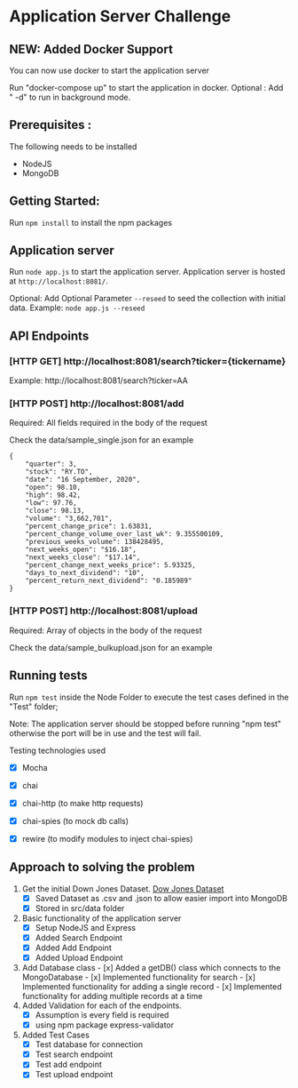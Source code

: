 # Application Server Challenge

## NEW: Added Docker Support
You can now use docker to start the application server

Run "docker-compose up" to start the application in docker.
Optional : Add " -d" to run in background mode. 


## Prerequisites :
The following needs to be installed
<ul>
  <li>NodeJS</li>
  <li>MongoDB</li>  
</ul>

## Getting Started:
Run `npm install` to install the npm packages

## Application server

Run `node app.js` to start the application server. Application server is hosted at `http://localhost:8081/`.

Optional: Add Optional Parameter `--reseed` to seed the collection with initial data. Example: `node app.js --reseed`


## API Endpoints

###  [HTTP GET] http://localhost:8081/search?ticker={tickername}
Example: http://localhost:8081/search?ticker=AA

###  [HTTP POST] http://localhost:8081/add
Required: All fields required in the body of the request

Check the data/sample_single.json for an example
```
{
    "quarter": 3,
    "stock": "RY.TO",
    "date": "16 September, 2020",
    "open": 98.10,
    "high": 98.42,
    "low": 97.76,
    "close": 98.13,
    "volume": "3,662,701",
    "percent_change_price": 1.63831,
    "percent_change_volume_over_last_wk": 9.355500109,
    "previous_weeks_volume": 138428495,
    "next_weeks_open": "$16.18",
    "next_weeks_close": "$17.14",
    "percent_change_next_weeks_price": 5.93325,
    "days_to_next_dividend": "10",
    "percent_return_next_dividend": "0.185989"
}
```

###  [HTTP POST] http://localhost:8081/upload
Required: Array of objects in the body of the request

Check the data/sample_bulkupload.json for an example


## Running tests

Run `npm test` inside the Node Folder to execute the test cases defined in the "Test" folder;

Note: The application server should be stopped before running "npm test" otherwise the port will be in use and the test will fail.

Testing technologies used

- [x] Mocha
- [x] chai
- [x] chai-http (to make http requests)
- [x] chai-spies (to mock db calls)
- [x] rewire (to modify modules to inject chai-spies) 


## Approach to solving the problem

<ol>
  <li>
    Get the initial Down Jones Dataset. <a href='http://archive.ics.uci.edu/ml/datasets/Dow+Jones+Index#'>Dow Jones Dataset</a>
    
   - [x] Saved Dataset as .csv and .json to allow easier import into MongoDB
   - [x] Stored in src/data folder    
  </li>
  <li>Basic functionality of the application server
  
  - [x] Setup NodeJS and Express
  - [x] Added Search Endpoint
  - [x] Added Add Endpoint
  - [x] Added Upload Endpoint
  </li>
  <li>
    Add Database class
   - [x] Added a getDB() class which connects to the MongoDatabase
   - [x] Implemented functionality for search
   - [x] Implemented functionality for adding a single record
   - [x] Implemented functionality for adding multiple records at a time
    </ul>
  </li>
  <li>Added Validation for each of the endpoints.
  
   - [x] Assumption is every field is required
   - [x] using npm package express-validator    
  </li>
  <li>Added Test Cases
  
   - [x] Test database for connection
   - [x] Test search endpoint
   - [x] Test add endpoint
   - [x] Test upload endpoint    
  </li>
 </ol>





